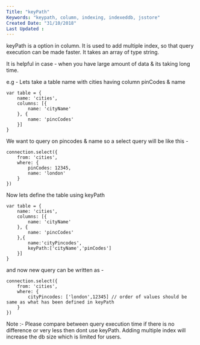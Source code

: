```yaml
---
Title: "keyPath"
Keywords: "keypath, column, indexing, indexeddb, jsstore"
Created Date: "31/10/2018"
Last Updated : 
---
```


keyPath is a option in column. It is used to add multiple index, so that query execution can be made faster. It takes an array of type string.

It is helpful in case - when you have large amount of data & its taking long time.

e.g - Lets take a table name with cities having column pinCodes & name

```
var table = {
    name: 'cities',
    columns: [{
        name: 'cityName'
    }, {
        name: 'pincCodes'
    }]
}

```

We want to query on pincodes & name so a select query will be like this - 

```
connection.select({
    from: 'cities',
    where: {
        pinCodes: 12345,
        name: 'london'
    }
})
```

Now lets define the table using keyPath 

```
var table = {
    name: 'cities',
    columns: [{
        name: 'cityName'
    }, {
        name: 'pincCodes'
    },{
        name:'cityPincodes',
        keyPath:['cityName','pinCodes']
    }]
}

```

and now new query can be written as - 

```
connection.select({
    from: 'cities',
    where: {
        cityPincodes: ['london',12345] // order of values should be same as what has been defined in keyPath
    }
})
```

Note :- Please compare between query execution time if there is no difference or very less then dont use keyPath. Adding multiple index will increase the db size which is limited for users.